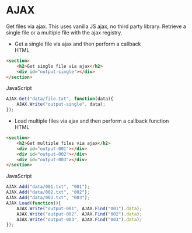 # AJAX
Get files via ajax. This uses vanilla JS ajax, no third party library. Retrieve a single file or a multiple file with the ajax registry.
<br/>
* Get a single file via ajax and then perform a callback\
HTML
```html
<section>
	<h2>Get single file via ajax</h2>
	<div id="output-single"></div>
</section>

```
JavaScript
```javascript
AJAX.Get("data/file.txt", function(data){
	AJAX.Write("output-single", data);
});
```

* Load multiple files via ajax and then perform a callback function\
HTML
```html
<section>
	<h2>Get multiple files via ajax</h2>
	<div id="output-001"></div>
	<div id="output-002"></div>
	<div id="output-003"></div>
</section>
```
JavaScript
```javascript
AJAX.Add("data/001.txt", "001");
AJAX.Add("data/002.txt", "002");
AJAX.Add("data/003.txt", "003");
AJAX.Load(function(){
	AJAX.Write("output-001", AJAX.Find("001").data);
	AJAX.Write("output-002", AJAX.Find("002").data);
	AJAX.Write("output-003", AJAX.Find("003").data);
});
```
